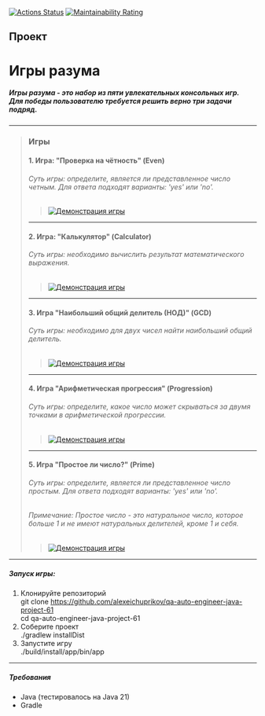 [![Actions Status](https://github.com/alexeichuprikov/qa-auto-engineer-java-project-61/actions/workflows/hexlet-check.yml/badge.svg)](https://github.com/alexeichuprikov/qa-auto-engineer-java-project-61/actions)
[![Maintainability Rating](https://sonarcloud.io/api/project_badges/measure?project=alexeichuprikov_qa-auto-engineer-java-project-61&metric=sqale_rating)](https://sonarcloud.io/summary/new_code?id=alexeichuprikov_qa-auto-engineer-java-project-61)

## Проект 
# Игры разума
##### Игры разума - это набор из пяти увлекательных консольных игр. <br>Для победы пользователю требуется решить верно три задачи подряд.

***

> ### Игры
> #### 1. Игра: "Проверка на чётность" (Even)
> ###### Суть игры: определите, является ли представленное число четным. Для ответа подходят варианты: 'yes' или 'no'.
>> [![Демонстрация игры](https://asciinema.org/a/FPppNZRyj39zZUm0gBFfnXw3G.svg)](https://asciinema.org/a/FPppNZRyj39zZUm0gBFfnXw3G)
> ***
> #### 2. Игра: "Калькулятор" (Calculator)
> ###### Суть игры: необходимо вычислить результат математического выражения.
>> [![Демонстрация игры](https://asciinema.org/a/5NUp6quilr3DtKLHDEYSfAcZ2.svg)](https://asciinema.org/a/5NUp6quilr3DtKLHDEYSfAcZ2)
> ***
> #### 3. Игра "Наибольший общий делитель (НОД)" (GCD)
> ###### Суть игры: необходимо для двух чисел найти наибольший общий делитель.
>> [![Демонстрация игры](https://asciinema.org/a/5TK9BqwuQriLXfKwwefoqJjLP.svg)](https://asciinema.org/a/5TK9BqwuQriLXfKwwefoqJjLP)
> ***
> #### 4. Игра "Арифметическая прогрессия" (Progression)
> ###### Суть игры: определите, какое число может скрываться за двумя точками в арифметической прогрессии.
>> [![Демонстрация игры](https://asciinema.org/a/lB79E4WkEmp1207S7mYMDvjjQ.svg)](https://asciinema.org/a/lB79E4WkEmp1207S7mYMDvjjQ)
> ***
> #### 5. Игра "Простое ли число?" (Prime)
> ###### Суть игры: определите, является ли представленное число простым. Для ответа подходят варианты: 'yes' или 'no'.
> ###### Примечание: Простое число - это натуральное число, которое больше 1 и не имеют натуральных делителей, кроме 1 и себя.
>> [![Демонстрация игры](https://asciinema.org/a/MarrMPMwxoFQsybLk4IbKAvcA.svg)](https://asciinema.org/a/MarrMPMwxoFQsybLk4IbKAvcA)

***

##### Запуск игры:
1. Клонируйте репозиторий<br>git clone https://github.com/alexeichuprikov/qa-auto-engineer-java-project-61<br>cd qa-auto-engineer-java-project-61
1. Соберите проект<br>./gradlew installDist
1. Запустите игру<br>./build/install/app/bin/app  

*** 
##### Требования 
- Java (тестировалось на Java 21)
- Gradle
